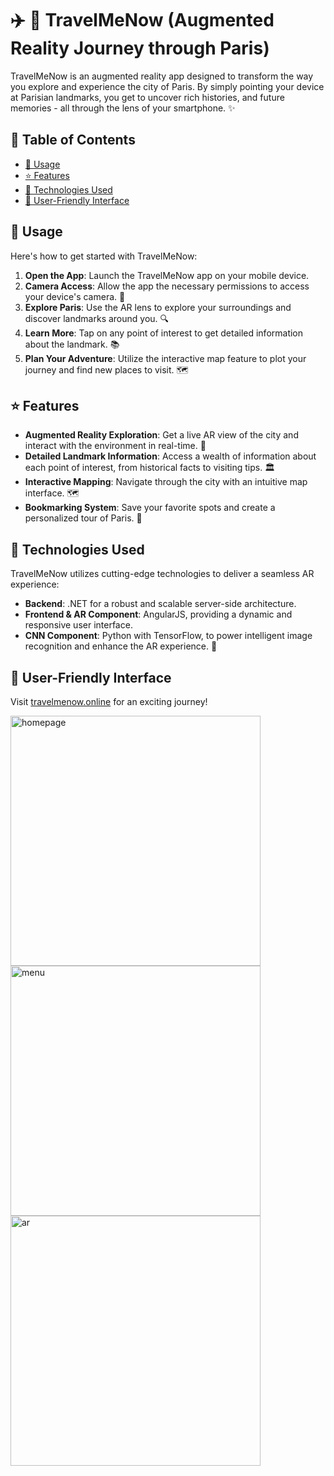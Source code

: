 # ✈️ 📸 TravelMeNow (Augmented Reality Journey through Paris)

TravelMeNow is an augmented reality app designed to transform the way you explore and experience the city of Paris. By simply pointing your device at Parisian landmarks, you get to uncover rich histories, and future memories - all through the lens of your smartphone. ✨

## 📖 Table of Contents
- [🚀 Usage](#-usage)
- [⭐ Features](#-features)
- [🔧 Technologies Used](#-technologies-used)
- [📱 User-Friendly Interface](#-user-friendly-interface)

## 🚀 Usage

Here's how to get started with TravelMeNow:

1. **Open the App**: Launch the TravelMeNow app on your mobile device.
2. **Camera Access**: Allow the app the necessary permissions to access your device's camera. 📸
3. **Explore Paris**: Use the AR lens to explore your surroundings and discover landmarks around you. 🔍
4. **Learn More**: Tap on any point of interest to get detailed information about the landmark. 📚
5. **Plan Your Adventure**: Utilize the interactive map feature to plot your journey and find new places to visit. 🗺️

## ⭐ Features

- **Augmented Reality Exploration**: Get a live AR view of the city and interact with the environment in real-time. 🌆
- **Detailed Landmark Information**: Access a wealth of information about each point of interest, from historical facts to visiting tips. 🏛️
- **Interactive Mapping**: Navigate through the city with an intuitive map interface. 🗺️
- **Bookmarking System**: Save your favorite spots and create a personalized tour of Paris. 📌

## 🔧 Technologies Used

TravelMeNow utilizes cutting-edge technologies to deliver a seamless AR experience:

- **Backend**: .NET for a robust and scalable server-side architecture.
- **Frontend & AR Component**: AngularJS, providing a dynamic and responsive user interface.
- **CNN Component**: Python with TensorFlow, to power intelligent image recognition and enhance the AR experience. 🐍


## 📱 User-Friendly Interface
Visit  [travelmenow.online](https://travelmenow.online/) for an exciting journey!

<img src="https://github.com/miruna-iosub/TravelMeNow/assets/100404656/3f213494-9bdb-4fe9-8578-da52d3b5fc43" height="400" alt="homepage">
<img src="https://github.com/miruna-iosub/TravelMeNow/assets/100404656/9192be24-79c3-41f8-b9a8-1cdb58c582c7" height="400" alt="menu">
<img src="https://github.com/miruna-iosub/TravelMeNow/assets/100404656/0f66debc-ed69-4651-bbd4-1bfe24e0513b" height="400" alt="ar">




